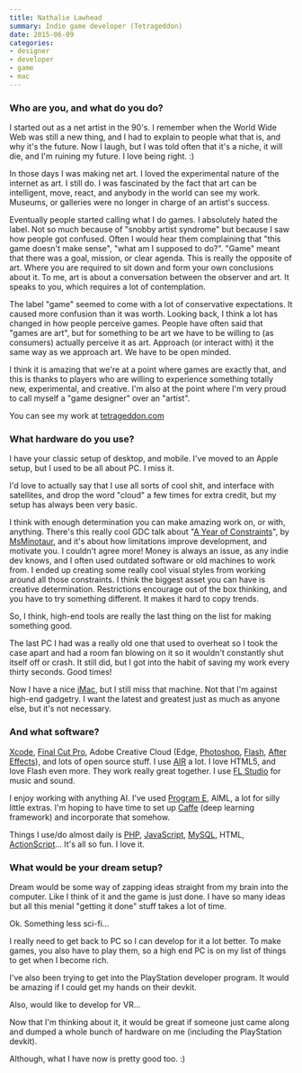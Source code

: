 ```yaml
---
title: Nathalie Lawhead
summary: Indie game developer (Tetrageddon)
date: 2015-06-09
categories:
- designer
- developer
- game
- mac
---
```


### Who are you, and what do you do?

I started out as a net artist in the 90's. I remember when the World Wide Web was still a new thing, and I had to explain to people what that is, and why it's the future. Now I laugh, but I was told often that it's a niche, it will die, and I'm ruining my future. I love being right. :)

In those days I was making net art. I loved the experimental nature of the internet as art. I still do. I was fascinated by the fact that art can be intelligent, move, react, and anybody in the world can see my work. Museums, or galleries were no longer in charge of an artist's success.

Eventually people started calling what I do games. I absolutely hated the label. Not so much because of "snobby artist syndrome" but because I saw how people got confused. Often I would hear them complaining that "this game doesn't make sense", "what am I supposed to do?". "Game" meant that there was a goal, mission, or clear agenda. This is really the opposite of art. Where you are required to sit down and form your own conclusions about it. To me, art is about a conversation between the observer and art. It speaks to you, which requires a lot of contemplation.

The label "game" seemed to come with a lot of conservative expectations. It caused more confusion than it was worth.
Looking back, I think a lot has changed in how people perceive games. People have often said that "games are art", but for something to be art we have to be willing to (as consumers) actually perceive it as art. Approach (or interact with) it the same way as we approach art. We have to be open minded.

I think it is amazing that we're at a point where games are exactly that, and this is thanks to players who are willing to experience something totally new, experimental, and creative. I'm also at the point where I'm very proud to call myself a "game designer" over an "artist".

You can see my work at [tetrageddon.com](http://tetrageddon.com/ "Nathalie's website.")

### What hardware do you use?

I have your classic setup of desktop, and mobile. I've moved to an Apple setup, but I used to be all about PC. I miss it.

I'd love to actually say that I use all sorts of cool shit, and interface with satellites, and drop the word "cloud" a few times for extra credit, but my setup has always been very basic.

I think with enough determination you can make amazing work on, or with, anything. There's this really cool GDC talk about "[A Year of Constraints](http://gdcvault.com/play/1021758/A-Year-of-Constraints-How "MsMinotaur's GDC talk about development constraints.")", by [MsMinotaur](http://msminotaur.com/ "MsMinotaur's website."), and it's about how limitations improve development, and motivate you. I couldn't agree more! Money is always an issue, as any indie dev knows, and I often used outdated software or old machines to work from. I ended up creating some really cool visual styles from working around all those constraints. I think the biggest asset you can have is creative determination. Restrictions encourage out of the box thinking, and you have to try something different. It makes it hard to copy trends.

So, I think, high-end tools are really the last thing on the list for making something good.

The last PC I had was a really old one that used to overheat so I took the case apart and had a room fan blowing on it so it wouldn't constantly shut itself off or crash. It still did, but I got into the habit of saving my work every thirty seconds. Good times!

Now I have a nice [iMac][], but I still miss that machine. Not that I'm against high-end gadgetry. I want the latest and greatest just as much as anyone else, but it's not necessary.

### And what software?

[Xcode][], [Final Cut Pro][final-cut-pro], Adobe Creative Cloud (Edge, [Photoshop][], [Flash][], [After Effects][after-effects]), and lots of open source stuff. I use [AIR][air.2] a lot. I love HTML5, and love Flash even more. They work really great together. I use [FL Studio][fl-studio] for music and sound.

I enjoy working with anything AI. I've used [Program E][program-e], AIML, a lot for silly little extras. I'm hoping to have time to set up [Caffe][] (deep learning framework) and incorporate that somehow.

Things I use/do almost daily is [PHP][], [JavaScript][], [MySQL][], HTML, [ActionScript][]... It's all so fun. I love it.

### What would be your dream setup?

Dream would be some way of zapping ideas straight from my brain into the computer. Like I think of it and the game is just done. I have so many ideas but all this menial "getting it done" stuff takes a lot of time.

Ok. Something less sci-fi...

I really need to get back to PC so I can develop for it a lot better. To make games, you also have to play them, so a high end PC is on my list of things to get when I become rich.

I've also been trying to get into the PlayStation developer program. It would be amazing if I could get my hands on their devkit.

Also, would like to develop for VR...

Now that I'm thinking about it, it would be great if someone just came along and dumped a whole bunch of hardware on me (including the PlayStation devkit).

Although, what I have now is pretty good too. :)

[actionscript]: https://en.wikipedia.org/wiki/ActionScript "An object-oriented programming language."
[after-effects]: https://www.adobe.com/products/aftereffects.html "Motion graphics and video editing software."
[air.2]: http://web.archive.org/web/20211107024949/https://blog.adobe.com/en/publish/2019/05/30/the-future-of-adobe-air.html "A development runtime."
[caffe]: http://caffe.berkeleyvision.org/ "A deep learning framework."
[final-cut-pro]: https://en.wikipedia.org/wiki/Final_Cut_Pro "A nonlinear video editor."
[fl-studio]: https://www.image-line.com/ "An audio editor for Windows."
[flash]: https://en.wikipedia.org/wiki/Adobe_Flash "A software and animation editor."
[imac]: https://www.apple.com/imac-24/ "An all-in-one computer."
[javascript]: https://en.wikipedia.org/wiki/JavaScript "An interpreted scripting language."
[mysql]: https://www.mysql.com/ "A relational database server."
[photoshop]: https://www.adobe.com/products/photoshop.html "A bitmap image editor."
[php]: https://www.php.net/ "An interpreted scripting language."
[program-e]: https://sourceforge.net/projects/programe/ "An AI chatbot."
[xcode]: https://en.wikipedia.org/wiki/Xcode "An IDE for Mac developers."
